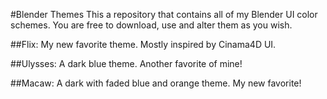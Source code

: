 #Blender Themes
This a repository that contains all of my Blender UI color schemes.
You are free to download, use and alter them as you wish.

##Flix:
My new favorite theme. Mostly inspired by Cinama4D UI.

##Ulysses:
A dark blue theme. Another favorite of mine!

##Macaw:
A dark with faded blue and orange theme. My new favorite!

